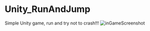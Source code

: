 # Unity_RunAndJump
 
Simple Unity game, run and try not to crash!!!
![inGameScreenshot](https://user-images.githubusercontent.com/58210490/83680906-e5367f00-a5e1-11ea-9630-b157bcc62165.jpg)
